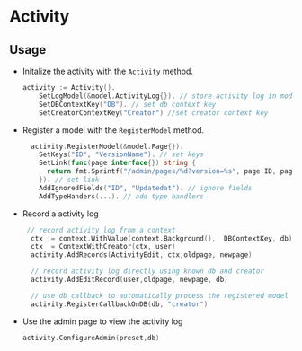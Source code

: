 # Activity

## Usage

- Initalize the activity with the `Activity` method.

  ```go
  activity := Activity().
      SetLogModel(&model.ActivityLog{}). // store activity log in model.ActivityLog
      SetDBContextKey("DB"). // set db context key
      SetCreatorContextKey("Creator") //set creator context key
  ```

- Register a model with the `RegisterModel` method.

  ```go
    activity.RegisterModel(&model.Page{}).
      SetKeys("ID", "VersionName"). // set keys
      SetLink(func(page interface{}) string {
  	    return fmt.Sprintf("/admin/pages/%d?version=%s", page.ID, page.VersionName)
      }). // set link
      AddIgnoredFields("ID", "Updatedat"). // ignore fields
      AddTypeHanders(...). // add type handlers
  ```

- Record a activity log

  ```go
   // record activity log from a context
    ctx := context.WithValue(context.Background(), 	DBContextKey, db)
    ctx  = ContextWithCreator(ctx, user)
    activity.AddRecords(ActivityEdit, ctx,oldpage, newpage)

    // record activity log directly using known db and creator
    activity.AddEditRecord(user,oldpage, newpage, db)

    // use db callback to automatically process the registered model
    activity.RegisterCallbackOnDB(db, "creator")
  ```

- Use the admin page to view the activity log

    ```go  
    activity.ConfigureAdmin(preset,db)
    ```